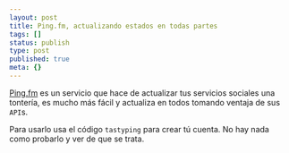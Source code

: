 ```yaml
---
layout: post
title: Ping.fm, actualizando estados en todas partes
tags: []
status: publish
type: post
published: true
meta: {}
---
```

<a href="http://ping.fm">Ping.fm</a> es un servicio que hace de actualizar tus servicios sociales una tontería, es mucho más fácil y actualiza en todos tomando ventaja de sus <code>API</code>s.

Para usarlo usa el código <code>tastyping</code> para crear tú cuenta. No hay nada como probarlo y ver de que se trata.
